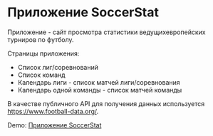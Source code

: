# Приложение SoccerStat

Приложение - сайт просмотра статистики ведущихевропейских турниров по футболу.

Страницы приложения:

- Список лиг/соревнований
- Список команд
- Календарь лиги - список матчей лиги/соревнования
- Календарь одной команды - список матчей команды

В качестве публичного API для получения данных используется https://www.football-data.org/.

Demo: [Приложение SoccerStat](https://alexivanov89.github.io/soccerstat/)
